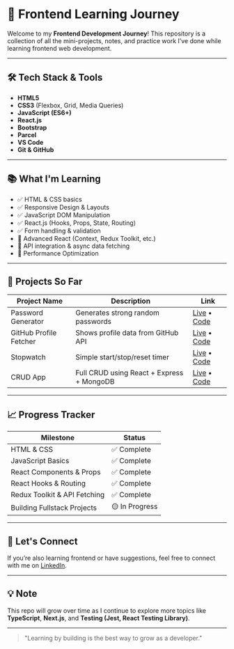 # 🚀 Frontend Learning Journey

Welcome to my **Frontend Development Journey**! This repository is a collection of all the mini-projects, notes, and practice work I’ve done while learning frontend web development.

---

## 🛠️ Tech Stack & Tools

- **HTML5**
- **CSS3** (Flexbox, Grid, Media Queries)
- **JavaScript (ES6+)**
- **React.js**
- **Bootstrap**
- **Parcel**
- **VS Code**
- **Git & GitHub**

---

## 📚 What I'm Learning

- ✅ HTML & CSS basics  
- ✅ Responsive Design & Layouts  
- ✅ JavaScript DOM Manipulation  
- ✅ React.js (Hooks, Props, State, Routing)  
- ✅ Form handling & validation  
- 🚧 Advanced React (Context, Redux Toolkit, etc.)  
- 🚧 API integration & async data fetching  
- 🚧 Performance Optimization

---

## 📁 Projects So Far

| Project Name            | Description                                 | Link                           |
|------------------------|---------------------------------------------|--------------------------------|
| Password Generator     | Generates strong random passwords            | [Live](#) • [Code](#)         |
| GitHub Profile Fetcher | Shows profile data from GitHub API          | [Live](#) • [Code](#)         |
| Stopwatch              | Simple start/stop/reset timer               | [Live](https://lovely-squirrel-db3e5c.netlify.app/) • [Code](#) |
| CRUD App               | Full CRUD using React + Express + MongoDB   | [Live](#) • [Code](#)         |

---

## 📈 Progress Tracker

| Milestone                     |   Status        |
|-------------------------------|-----------------|
| HTML & CSS                    | ✅ Complete    |
| JavaScript Basics             | ✅ Complete    |
| React Components & Props      | ✅ Complete    |
| React Hooks & Routing         | ✅ Complete    |
| Redux Toolkit & API Fetching  | ✅ Complete    |
| Building Fullstack Projects   | 🟡 In Progress |

---

## 🤝 Let's Connect

If you’re also learning frontend or have suggestions, feel free to connect with me on [LinkedIn](https://www.linkedin.com/in/abhay-pratap-123/).

---

## 💡 Note

This repo will grow over time as I continue to explore more topics like **TypeScript**, **Next.js**, and **Testing (Jest, React Testing Library)**.

---

> "Learning by building is the best way to grow as a developer."

